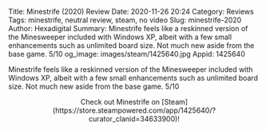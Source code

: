 Title: Minestrife (2020) Review
Date: 2020-11-26 20:24
Category: Reviews
Tags: minestrife, neutral review, steam, no video
Slug: minestrife-2020
Author: Hexadigital
Summary: Minestrife feels like a reskinned version of the Minesweeper included with Windows XP, albeit with a few small enhancements such as unlimited board size. Not much new aside from the base game. 5/10
og_image: images/steam/1425640.jpg
Appid: 1425640

Minestrife feels like a reskinned version of the Minesweeper included with Windows XP, albeit with a few small enhancements such as unlimited board size. Not much new aside from the base game. 5/10

<center>Check out Minestrife on [Steam](https://store.steampowered.com/app/1425640/?curator_clanid=34633900)!</center>